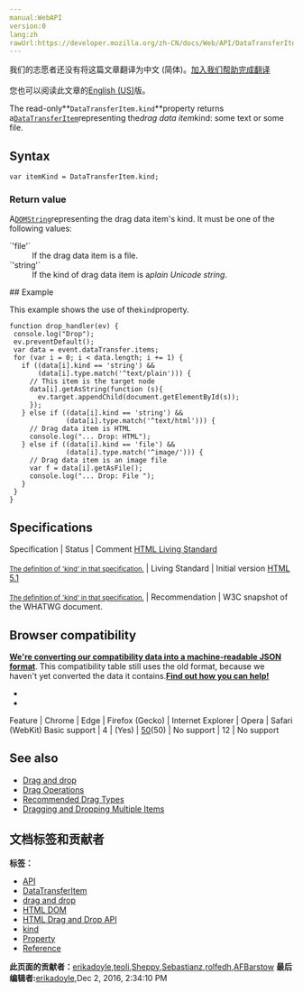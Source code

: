 ```yaml
---
manual:WebAPI
version:0
lang:zh
rawUrl:https://developer.mozilla.org/zh-CN/docs/Web/API/DataTransferItem/kind
---
```




<bdi>我们的志愿者还没有将这篇文章翻译为<bdi>中文 (简体)</bdi>。[加入我们帮助完成翻译](%24257 "")<br></br>您也可以阅读此文章的[English (US)](%24258 "")版。</bdi>






The read-only**`DataTransferItem.kind`**property returns a[`DataTransferItem`](%6854 "The DataTransferItem object represents one drag data item. During a drag operation, each drag event has a dataTransfer property which contains a list of drag data items. Each item in the list is a DataTransferItem object.")representing the<em>drag data item</em>kind: some text or some file.


## Syntax<a name="Syntax"></a>

```
var itemKind = DataTransferItem.kind;

```

### Return value<a name="Return_value"></a>


A[`DOMString`](%3945 "DOMString is a UTF-16 String. As JavaScript already uses such strings, DOMString is mapped directly to a String.")representing the drag data item&#39;s kind. It must be one of the following values:

<dl><dt id=''>`'file'`</dt><dd>If the drag data item is a file.</dd><dt id=''>`'string'`</dt><dd>If the kind of drag data item is a<em>plain Unicode string</em>.</dd></dl>
## Example<a name="Example"></a>


This example shows the use of the`kind`property.


```
function drop_handler(ev) {
 console.log("Drop");
 ev.preventDefault();
 var data = event.dataTransfer.items;
 for (var i = 0; i < data.length; i += 1) {
   if ((data[i].kind == 'string') && 
       (data[i].type.match('^text/plain'))) {
     // This item is the target node
     data[i].getAsString(function (s){
       ev.target.appendChild(document.getElementById(s)); 
     });
   } else if ((data[i].kind == 'string') && 
              (data[i].type.match('^text/html'))) {
     // Drag data item is HTML
     console.log("... Drop: HTML");
   } else if ((data[i].kind == 'file') && 
              (data[i].type.match('^image/'))) {
     // Drag data item is an image file
     var f = data[i].getAsFile();
     console.log("... Drop: File ");
   }
 }
}
```

## Specifications<a name="Specifications"></a>
Specification | Status | Comment 
[HTML Living Standard<br></br><small>The definition of &#39;kind&#39; in that specification.</small>](%24259 "") | Living Standard | Initial version 
[HTML 5.1<br></br><small>The definition of &#39;kind&#39; in that specification.</small>](%24260 "") | Recommendation | W3C snapshot of the WHATWG document. 


## Browser compatibility<a name="Browser_compatibility"></a>


**[We&#39;re converting our compatibility data into a machine-readable JSON format](%3344 "")**. This compatibility table still uses the old format, because we haven&#39;t yet converted the data it contains.**[Find out how you can help!](%3409 "")**


* 
* 
Feature | Chrome | Edge | Firefox (Gecko) | Internet Explorer | Opera | Safari (WebKit) 
Basic support | 4 | (Yes) | [50](%6835 "Released on 2016-11-08.")(50) | No support | 12 | No support 




## See also<a name="See_also"></a>

* [Drag and drop](%24261 "")
* [Drag Operations](%24262 "")
* [Recommended Drag Types](%24263 "")
* [Dragging and Dropping Multiple Items](%24264 "")



## 文档标签和贡献者
**标签：**
* [API](%50 "")
* [DataTransferItem](%24265 "")
* [drag and drop](%6888 "")
* [HTML DOM](%6889 "")
* [HTML Drag and Drop API](%6891 "")
* [kind](%24266 "")
* [Property](%14490 "")
* [Reference](%3381 "")

**此页面的贡献者：**[erikadoyle](%3894 ""),[teoli](%160 ""),[Sheppy](%405 ""),[Sebastianz](%4468 ""),[rolfedh](%3542 ""),[AFBarstow](%6896 "")
**最后编辑者:**[erikadoyle](%3894 ""),<time>Dec 2, 2016, 2:34:10 PM</time>


